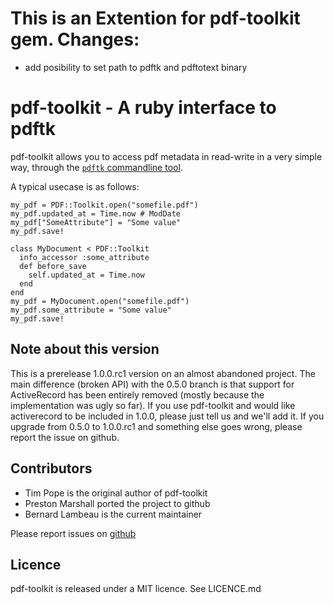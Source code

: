 # This is an Extention for pdf-toolkit gem. Changes:

* add posibility to set path to pdftk and pdftotext binary

# pdf-toolkit - A ruby interface to pdftk

pdf-toolkit allows you to access pdf metadata in read-write in a very simple 
way, through the [`pdftk` commandline tool](http://www.pdflabs.com/tools/pdftk-the-pdf-toolkit/).

A typical usecase is as follows:

    my_pdf = PDF::Toolkit.open("somefile.pdf")
    my_pdf.updated_at = Time.now # ModDate
    my_pdf["SomeAttribute"] = "Some value"
    my_pdf.save!
    
    class MyDocument < PDF::Toolkit
      info_accessor :some_attribute
      def before_save
        self.updated_at = Time.now
      end
    end
    my_pdf = MyDocument.open("somefile.pdf")
    my_pdf.some_attribute = "Some value"
    my_pdf.save!

## Note about this version

This is a prerelease 1.0.0.rc1 version on an almost abandoned project. The main
difference (broken API) with the 0.5.0 branch is that support for ActiveRecord 
has been entirely removed (mostly because the implementation was ugly so far).
If you use pdf-toolkit and would like activerecord to be included in 1.0.0, 
please just tell us and we'll add it. If you upgrade from 0.5.0 to 1.0.0.rc1 and 
something else goes wrong, please report the issue on github.

## Contributors

* Tim Pope is the original author of pdf-toolkit
* Preston Marshall ported the project to github
* Bernard Lambeau is the current maintainer

Please report issues on [github](https://github.com/blambeau/pdf-toolkit/issues)

## Licence

pdf-toolkit is released under a MIT licence. See LICENCE.md
